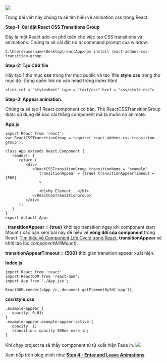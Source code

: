 ![](https://images.viblo.asia/bc3a850a-9f4b-43da-8133-4cf70ea2b78f.png)


 Trong bài viết này chúng ta sẽ tìm hiểu về animation css trong React.

**Step-1: Cài đặt React CSS Transitions Group**


Đây là một React add-on phổ biến cho việc tạo CSS transitions và animations. Chúng ta sẽ cài đặt nó từ command prompt của window.

`C:\Users\username\Desktop\reactApp>npm install react-addons-css-transition-group`

**Step-2: Tạo CSS file**

Hãy tạo 1 thư mục **css** trong thư mục public và tạo 1file **style.css** trong thư mục đó. Đừng quên link nó vào head trong index.html

`<link rel = "stylesheet" type = "text/css" href = "css/style.css">`

**Step-3: Appear animation.**

Chúng ta sẽ tạo 1 React component cơ bản. Thẻ ReactCSSTransitionGroup được sử dụng để bao cái thằng component mà ta muốn nó animate. 

**App.js**

```
import React from 'react';
var ReactCSSTransitionGroup = require('react-addons-css-transition-group');

class App extends React.Component {
   render() {
      return (
         <div>
            <ReactCSSTransitionGroup transitionName = "example"
               transitionAppear = {true} transitionAppearTimeout = {500}
               >
     
               <h1>My Element...</h1>
            </ReactCSSTransitionGroup>
         </div>      
      );
   }
}
export default App;
```
.
  **transitionAppear = {true}** khởi tạo transition ngay khi component start Mount ( các bạn xem bài này để hiểu về **vòng đời của component** trong React: [Tìm hiểu về Component Life Cycle trong  React](http://5minuteshack.blogspot.com/2018/03/tim-hieu-ve-component-life-cycle-trong-reactjs.html), **transitionAppear** sẽ khởi tạo lúc *componentWillMount*).

**transitionAppearTimeout = {500}** thời gian transition appear xuất hiện.

**Index.js**

```
import React from 'react'
import ReactDOM from 'react-dom';
import App from './App.jsx';

ReactDOM.render(<App />, document.getElementById('app'));
```

**css/style.css**

```
.example-appear {
   opacity: 0.01;
}
.example-appear.example-appear-active {
   opacity: 1;
   transition: opacity 500ms ease-in;
}
```

Khi chạy project ta sẽ thấy component từ từ xuất hiện Fade in.
![](https://images.viblo.asia/0f951a47-781b-4c38-ac34-246e4a9e96c5.jpg)

Xem tiếp trên blog mình nha:
**[Step 4 - Enter and Leave Animations](https://5minuteshack.blogspot.com/2018/03/reactjs-tim-hieu-ve-animations.html)**